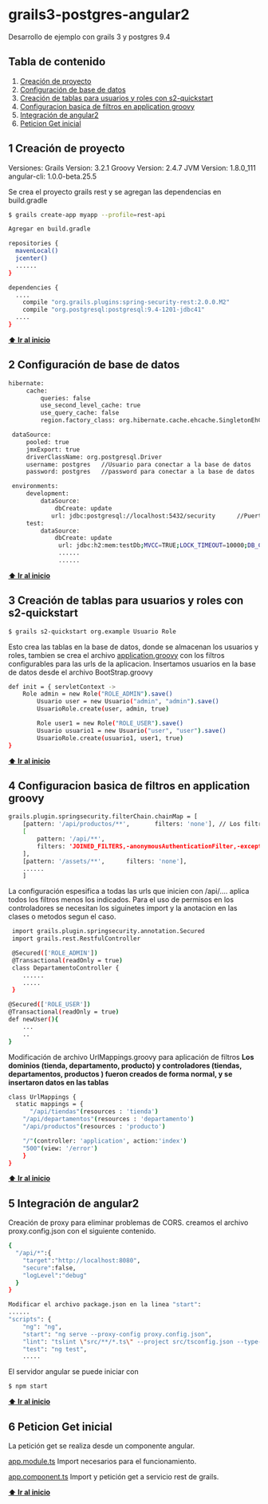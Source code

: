 # grails3-postgres-angular2
Desarrollo de ejemplo con grails 3 y postgres 9.4
## Tabla de contenido
  1. [Creación de proyecto](#creación-de-proyecto)
  2. [Configuración de base de datos](#configuración-de-base-de-datos)
  3. [Creación de tablas para usuarios y roles con s2-quickstart](#creación-de-tablas-para-usuarios-y-roles-con-s2-quickstart)
  4. [Configuracion basica de filtros en application groovy](#configuracion-basica-de-filtros-en-application-groovy)
  5. [Integración de angular2](#integración-de-angular2)
  6. [Peticion Get inicial](#peticion-get-inicial)

## 1 Creación de proyecto
Versiones:
 Grails Version: 3.2.1
 Groovy Version: 2.4.7
 JVM Version: 1.8.0_111
 angular-cli: 1.0.0-beta.25.5

Se crea el proyecto grails rest y se agregan las dependencias en build.gradle
```bash
$ grails create-app myapp --profile=rest-api

Agregar en build.gradle

repositories {
  mavenLocal()
  jcenter()
  ......
}

dependencies {
  ....
    compile "org.grails.plugins:spring-security-rest:2.0.0.M2"
    compile "org.postgresql:postgresql:9.4-1201-jdbc41"
  ....
}
```
**[⬆ Ir al inicio](#tabla-de-contenido)**

## 2 Configuración de base de datos
```bash
hibernate:
     cache:
         queries: false
         use_second_level_cache: true
         use_query_cache: false
         region.factory_class: org.hibernate.cache.ehcache.SingletonEhCacheRegionFactory

 dataSource:
     pooled: true
     jmxExport: true
     driverClassName: org.postgresql.Driver
     username: postgres   //Usuario para conectar a la base de datos
     password: postgres   //password para conectar a la base de datos

 environments:
     development:
         dataSource:
             dbCreate: update
            url: jdbc:postgresql://localhost:5432/security      //Puerto y nombre de la base de datos configurada
     test:
         dataSource:
             dbCreate: update
              url: jdbc:h2:mem:testDb;MVCC=TRUE;LOCK_TIMEOUT=10000;DB_CLOSE_ON_EXIT=FALSE
              ......
              ......
```
**[⬆ Ir al inicio](#tabla-de-contenido)**

## 3 Creación de tablas para usuarios y roles con s2-quickstart
```bash
$ grails s2-quickstart org.example Usuario Role
```
Esto crea las tablas en la base de datos, donde se almacenan los usuarios y roles, tambien se crea el archivo [application.groovy](http://alvarosanchez.github.io/grails-spring-security-rest/latest/docs/#_plugin_configuration) con los filtros configurables para las urls de la aplicacion. Insertamos usuarios en la base de datos desde el archivo BootStrap.groovy
```bash
def init = { servletContext ->
    Role admin = new Role("ROLE_ADMIN").save()
		Usuario user = new Usuario("admin", "admin").save()
		UsuarioRole.create(user, admin, true)

		Role user1 = new Role("ROLE_USER").save()
		Usuario usuario1 = new Usuario("user", "user").save()
		UsuarioRole.create(usuario1, user1, true)
}
```
**[⬆ Ir al inicio](#tabla-de-contenido)**

## 4 Configuracion basica de filtros en application groovy
```bash
grails.plugin.springsecurity.filterChain.chainMap = [
	[pattern: '/api/productos/**', 		 filters: 'none'], // Los filtros se aplican a las urls de forma decendente, ha esta url no se le aplica ningun filtro
	[
    	pattern: '/api/**',
    	filters: 'JOINED_FILTERS,-anonymousAuthenticationFilter,-exceptionTranslationFilter,-authenticationProcessingFilter,-securityContextPersistenceFilter,-rememberMeAuthenticationFilter'
  	],
 	[pattern: '/assets/**',      filters: 'none'],
 	......
	]
```
La configuración espesifica a todas las urls que inicien con /api/.... aplica todos los filtros menos los indicados.
Para el uso de permisos en los controladores se necesitan los siguinetes import y la anotacion en las clases o metodos segun el caso.
```bash
 import grails.plugin.springsecurity.annotation.Secured
 import grails.rest.RestfulController

 @Secured(['ROLE_ADMIN'])
 @Transactional(readOnly = true)
 class DepartamentoController {
    ......
    .....
 }

@Secured(['ROLE_USER'])
@Transactional(readOnly = true)
def newUser(){
    ...
    ..
}
```
Modificación de archivo UrlMappings.groovy para aplicación de filtros
**Los dominios (tienda, departamento, producto) y controladores (tiendas, departamentos, productos ) fueron creados de forma normal, y se insertaron datos en las tablas**
```bash
class UrlMappings {
  static mappings = {
	  "/api/tiendas"(resources : 'tienda')
    "/api/departamentos"(resources : 'departamento')
    "/api/productos"(resources : 'producto')

    "/"(controller: 'application', action:'index')
    "500"(view: '/error')
	}
}
```
**[⬆ Ir al inicio](#tabla-de-contenido)**

## 5 Integración de angular2
Creación de proxy para eliminar problemas de CORS. creamos el archivo proxy.config.json con el siguiente contenido.
```bash
{
  "/api/*":{
	"target":"http://localhost:8080",
	"secure":false,
	"logLevel":"debug"
  }
}

Modificar el archivo package.json en la linea "start":
......
"scripts": {
    "ng": "ng",
    "start": "ng serve --proxy-config proxy.config.json",  
    "lint": "tslint \"src/**/*.ts\" --project src/tsconfig.json --type-check && tslint \"e2e/**/*.ts\" --project e2e/tsconfig.json --type-check",
    "test": "ng test",
    .....
```
El servidor angular se puede iniciar con
```bash
$ npm start
```
**[⬆ Ir al inicio](#tabla-de-contenido)**

## 6 Peticion Get inicial
La petición get se realiza desde un componente angular.

[app.module.ts](https://github.com/aquileslh/grails3-postgres/blob/master/frontend/src/app/app.module.ts) Import necesarios para el funcionamiento.

[app.component.ts](https://github.com/aquileslh/grails3-postgres/blob/master/frontend/src/app/app.component.ts) Import y petición get a servicio rest de grails.

**[⬆ Ir al inicio](#tabla-de-contenido)**

```bash
```
